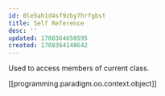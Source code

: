 ```yaml
---
id: 0le5ah1d4sf9zby7hrfgbst
title: Self Reference
desc: ''
updated: 1708364650595
created: 1708364148642
---
```


Used to access members of current class.

[[programming.paradigm.oo.context.object]]

